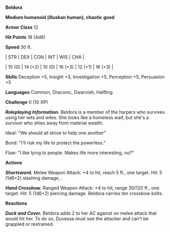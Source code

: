 **Beldora**

**Medium humanoid (illuskan human), chaotic good**

**Armor Class** 12

**Hit Points** 18 (4d8)

**Speed** 30 ft.

|   STR   |   DEX   |   CON   |   INT   |   WIS   |   CHA   |
  
| 10 (0) | 14 (+2) | 10 (0) | 16 (+3) | 12 (+1) | 16 (+3) |

**Skills** Deception +5, Insight +3, Investigation +5, Perception +5, Persuasion +5

**Languages** Common, Draconic, Dwarvish, Halfling

**Challenge** 0 (10 XP)

***Roleplaying Information.*** Beldora is a member of the harpers who survives using her wits and wiles. She looks like a homeless waif, but she's a survivor who shies away from material wealth.

Ideal: "We should all strive to help one another"

Bond: "I'll risk my life to protect the powerless."

Flaw: "I like lying to people. Makes life more interesting, no?"

**Actions**

***Shortsword.*** Melee Weapon Attack: +4 to hit, reach 5 ft., one target. Hit: 5 (1d6+2) slashing damage, .

***Hand Crossbow.*** Ranged Weapon Attack: +4 to hit, range 30/120 ft., one target. Hit: 5 (1d6+2) piercing damage. Beldora carries ten crossbow bolts.

**Reactions**

***Duck and Cover.*** Beldora adds 2 to her AC against on melee attack that would hit her. To do so, Duvessa must see the attacker and can't be grappled or restrained.

